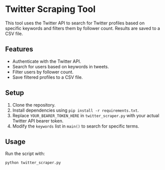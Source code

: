 # Twitter Scraping Tool

This tool uses the Twitter API to search for Twitter profiles based on specific keywords and filters them by follower count. Results are saved to a CSV file.

## Features
- Authenticate with the Twitter API.
- Search for users based on keywords in tweets.
- Filter users by follower count.
- Save filtered profiles to a CSV file.

## Setup
1. Clone the repository.
2. Install dependencies using `pip install -r requirements.txt`.
3. Replace `YOUR_BEARER_TOKEN_HERE` in `twitter_scraper.py` with your actual Twitter API bearer token.
4. Modify the `keywords` list in `main()` to search for specific terms.

## Usage
Run the script with:
```bash
python twitter_scraper.py

